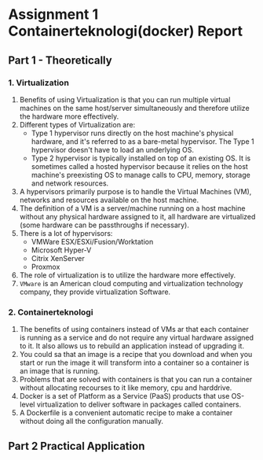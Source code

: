 # Assignment 1 Containerteknologi(docker) Report

## Part 1 - Theoretically

### 1. Virtualization

1. Benefits of using Virtualization is that you can run multiple virtual machines on the same host/server 
    simultaneously
  and therefore utilize the hardware more effectively.
2. Different types of Virtualization are:
    - Type 1 hypervisor runs directly on the host machine's physical hardware, and it's referred to as a bare-metal
      hypervisor. The Type 1 hypervisor doesn't have to load an underlying OS.
    - Type 2 hypervisor is typically installed on top of an existing OS. It is sometimes called a hosted hypervisor
      because it relies on the host machine's preexisting OS to manage calls to CPU, memory, storage and network
      resources.
3. A hypervisors primarily purpose is to handle the Virtual Machines (VM), networks and resources available on the host
  machine.
4. The definition of a VM is a server/machine running on a host machine without any physical hardware assigned to it,
   all
  hardware are virtualized (some hardware can be passthroughs if necessary).
5. There is a lot of hypervisors:
    - VMWare ESX/ESXi/Fusion/Worktation
    - Microsoft Hyper-V
    - Citrix XenServer
    - Proxmox
6. The role of virtualization is to utilize the hardware more effectively.
7. `VMware` is an American cloud computing and virtualization technology company, they provide virtualization Software.

### 2. Containerteknologi

1. The benefits of using containers instead of VMs ar that each container is running as a service and do not require 
   any virtual hardware assigned to it. It also allows us to rebuild an application instead of upgrading it.
2. You could sa that an image is a recipe that you download and when you start or run the image it will transform 
   into a container so a container is an image that is running.
3. Problems that are solved with containers is that you can run a container without allocating recourses to it like 
   memory, cpu and harddrive.
4. Docker is a set of Platform as a Service (PaaS) products that use OS-level virtualization to deliver software in 
   packages called containers.
5. A Dockerfile is a convenient automatic recipe to make a container without doing all the configuration manually.

## Part 2 Practical Application